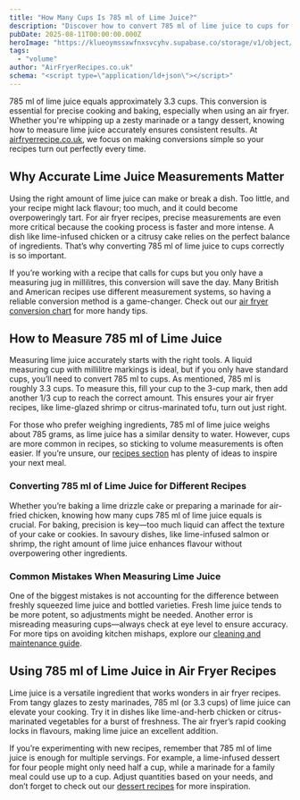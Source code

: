 ```yaml
---
title: "How Many Cups Is 785 ml of Lime Juice?"
description: "Discover how to convert 785 ml of lime juice to cups for perfect recipes every time. Get precise measurements and air fryer tips now!"
pubDate: 2025-08-11T00:00:00.000Z
heroImage: "https://klueoymssxwfnxsvcyhv.supabase.co/storage/v1/object/public/md/how-many-cups-is-785-ml-of-lime-juice-b38b277e.webp"
tags:
  - "volume"
author: "AirFryerRecipes.co.uk"
schema: "<script type=\"application/ld+json\"></script>"
---
```


<p>785 ml of lime juice equals approximately 3.3 cups. This conversion is essential for precise cooking and baking, especially when using an air fryer. Whether you're whipping up a zesty marinade or a tangy dessert, knowing how to measure lime juice accurately ensures consistent results. At <a href=https://www.airfryerrecipe.co.uk>airfryerrecipe.co.uk</a>, we focus on making conversions simple so your recipes turn out perfectly every time.</p>

<h2>Why Accurate Lime Juice Measurements Matter</h2>
<p>Using the right amount of lime juice can make or break a dish. Too little, and your recipe might lack flavour; too much, and it could become overpoweringly tart. For air fryer recipes, precise measurements are even more critical because the cooking process is faster and more intense. A dish like lime-infused chicken or a citrusy cake relies on the perfect balance of ingredients. That’s why converting 785 ml of lime juice to cups correctly is so important.</p>
<p>If you’re working with a recipe that calls for cups but you only have a measuring jug in millilitres, this conversion will save the day. Many British and American recipes use different measurement systems, so having a reliable conversion method is a game-changer. Check out our <a href=https://www.airfryerrecipe.co.uk/air-fryer-conversion-chart>air fryer conversion chart</a> for more handy tips.</p>

<h2>How to Measure 785 ml of Lime Juice</h2>
<p>Measuring lime juice accurately starts with the right tools. A liquid measuring cup with millilitre markings is ideal, but if you only have standard cups, you’ll need to convert 785 ml to cups. As mentioned, 785 ml is roughly 3.3 cups. To measure this, fill your cup to the 3-cup mark, then add another 1/3 cup to reach the correct amount. This ensures your air fryer recipes, like lime-glazed shrimp or citrus-marinated tofu, turn out just right.</p>
<p>For those who prefer weighing ingredients, 785 ml of lime juice weighs about 785 grams, as lime juice has a similar density to water. However, cups are more common in recipes, so sticking to volume measurements is often easier. If you’re unsure, our <a href=https://www.airfryerrecipe.co.uk/recipes>recipes section</a> has plenty of ideas to inspire your next meal.</p>

<h3>Converting 785 ml of Lime Juice for Different Recipes</h3>
<p>Whether you’re baking a lime drizzle cake or preparing a marinade for air-fried chicken, knowing how many cups 785 ml of lime juice equals is crucial. For baking, precision is key—too much liquid can affect the texture of your cake or cookies. In savoury dishes, like lime-infused salmon or shrimp, the right amount of lime juice enhances flavour without overpowering other ingredients.</p>

<h3>Common Mistakes When Measuring Lime Juice</h3>
<p>One of the biggest mistakes is not accounting for the difference between freshly squeezed lime juice and bottled varieties. Fresh lime juice tends to be more potent, so adjustments might be needed. Another error is misreading measuring cups—always check at eye level to ensure accuracy. For more tips on avoiding kitchen mishaps, explore our <a href=https://www.airfryerrecipe.co.uk/air-fryer-cleaner>cleaning and maintenance guide</a>.</p>

<h2>Using 785 ml of Lime Juice in Air Fryer Recipes</h2>
<p>Lime juice is a versatile ingredient that works wonders in air fryer recipes. From tangy glazes to zesty marinades, 785 ml (or 3.3 cups) of lime juice can elevate your cooking. Try it in dishes like lime-and-herb chicken or citrus-marinated vegetables for a burst of freshness. The air fryer’s rapid cooking locks in flavours, making lime juice an excellent addition.</p>
<p>If you’re experimenting with new recipes, remember that 785 ml of lime juice is enough for multiple servings. For example, a lime-infused dessert for four people might only need half a cup, while a marinade for a family meal could use up to a cup. Adjust quantities based on your needs, and don’t forget to check out our <a href=https://www.airfryerrecipe.co.uk/recipe-category/dessert>dessert recipes</a> for more inspiration.</p>